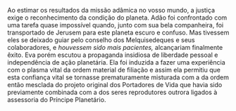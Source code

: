 ﻿Ao estimar os resultados da missão adâmica no vosso mundo, a justiça exige o reconhecimento da condição do planeta. Adão foi confrontado com uma tarefa quase impossível quando, junto com sua bela companheira, foi transportado de Jerusem para este planeta escuro e confuso. Mas  tivessem eles se deixado guiar pelo conselho dos Melquisedeques e seus colaboradores, e *houvessem sido mais pacientes,* alcançariam finalmente êxito. Eva porém escutou a propaganda insidiosa de liberdade pessoal e independência de ação planetária. Ela foi induzida a fazer uma experiência com o plasma vital da ordem material de filiação e assim ela permitiu que esta confiança vital se tornasse prematuramente misturada com a da ordem então mesclada do projeto original dos Portadores de Vida que havia sido previamente combinada com a dos seres reprodutores outrora ligados à assessoria do Príncipe Planetário.